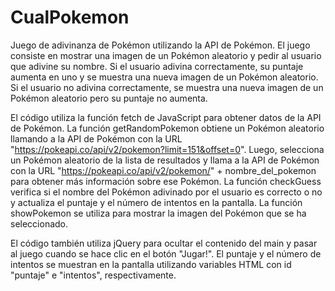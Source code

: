 # CualPokemon

Juego de adivinanza de Pokémon utilizando la API de Pokémon. El juego consiste en mostrar una imagen de un Pokémon aleatorio y pedir al usuario que adivine su nombre. Si el usuario adivina correctamente, su puntaje aumenta en uno y se muestra una nueva imagen de un Pokémon aleatorio. Si el usuario no adivina correctamente, se muestra una nueva imagen de un Pokémon aleatorio pero su puntaje no aumenta.

El código utiliza la función fetch de JavaScript para obtener datos de la API de Pokémon. La función getRandomPokemon obtiene un Pokémon aleatorio llamando a la API de Pokémon con la URL "https://pokeapi.co/api/v2/pokemon?limit=151&offset=0". Luego, selecciona un Pokémon aleatorio de la lista de resultados y llama a la API de Pokémon con la URL "https://pokeapi.co/api/v2/pokemon/" + nombre_del_pokemon para obtener más información sobre ese Pokémon. La función checkGuess verifica si el nombre del Pokémon adivinado por el usuario es correcto o no y actualiza el puntaje y el número de intentos en la pantalla. La función showPokemon se utiliza para mostrar la imagen del Pokémon que se ha seleccionado.

El código también utiliza jQuery para ocultar el contenido del main y pasar al juego cuando se hace clic en el botón "Jugar!". El puntaje y el número de intentos se muestran en la pantalla utilizando variables HTML con id "puntaje" e "intentos", respectivamente.


